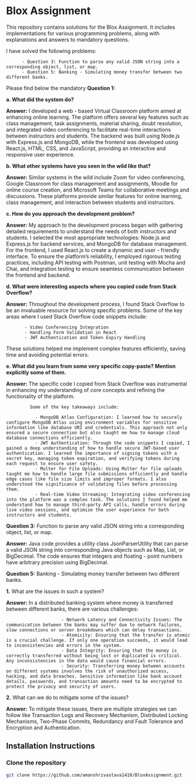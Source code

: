 # Blox Assignment

This repository contains solutions for the Blox Assignment. It includes implementations for various programming problems, along with explanations and answers to mandatory questions.

I have solved the following problems:

          - Question 3: Function to parse any valid JSON string into a corresponding object, list, or map.
          - Question 5: Banking - Simulating money transfer between two different banks.

Please find below the mandatory **Question 1:**

**a. What did the system do?**

**Answer:**  I developed a web - based Virtual Classroom platform aimed at enhancing online learning. The platform offers several key features such as class management, task assignments, material sharing, doubt resolution, and integrated video conferencing to facilitate real-time interactions between instructors and students. The backend was built using Node.js with Express.js and MongoDB, while the frontend was developed using React.js, HTML, CSS, and JavaScript, providing an interactive and responsive user experience.

**b. What other systems have you seen in the wild like that?**

**Answer:** Similar systems in the wild include Zoom for video conferencing, Google Classroom for class management and assignments, Moodle for online course creation, and Microsoft Teams for collaborative meetings and discussions. These platforms provide similar features for online learning, class management, and interaction between students and instructors.

**c. How do you approach the development problem?**

**Answer:** My approach to the development process began with gathering detailed requirements to understand the needs of both instructors and students. I selected the most appropriate technologies: Node.js and Express.js for backend services, and MongoDB for database management. For the frontend, I used React.js to create a dynamic and user - friendly interface. To ensure the platform’s reliability, I employed rigorous testing practices, including API testing with Postman, unit testing with Mocha and Chai, and integration testing to ensure seamless communication between the frontend and backend.

**d. What were interesting aspects where you copied code from Stack Overflow?**

**Answer:** Throughout the development process, I found Stack Overflow to be an invaluable resource for solving specific problems. Some of the key areas where I used Stack Overflow code snippets include:

           - Video Conferencing Integration
           - Handling Form Validation in React
           - JWT Authentication and Token Expiry Handling

These solutions helped me implement complex features efficiently, saving time and avoiding potential errors.

**e. What did you learn from some very specific copy-paste? Mention explicitly some of them.**

**Answer:** The specific code I copied from Stack Overflow was instrumental in enhancing my understanding of core concepts and refining the functionality of the platform. 

             Some of the key takeaways include:
             
               - MongoDB Atlas Configuration: I learned how to securely configure MongoDB Atlas using environment variables for sensitive information like database URI and credentials. This approach not only ensured a secure connection but also taught me how to manage cloud database connections efficiently.
               - JWT Authentication: Through the code snippets I copied, I gained a deep understanding of how to handle secure JWT-based user authentication. I learned the importance of signing tokens with a secret key, managing token expiration, and verifying tokens during each request to ensure user safety.
               - Multer for File Uploads: Using Multer for file uploads taught me how to handle large file submissions efficiently and handle edge cases like file size limits and improper formats. I also understood the significance of validating files before processing them.
               - Real-time Video Streaming: Integrating video conferencing into the platform was a complex task. The solutions I found helped me understand how to manage third-party API calls, handle errors during live video sessions, and optimize the user experience for both instructors and students.

**Question 3:** Function to parse any valid JSON string into a corresponding object, list, or map.

**Answer:** Java code provides a utility class JsonParserUtility that can parse a valid JSON string into corresponding Java objects such as Map, List, or BigDecimal. The code ensures that integers and floating - point numbers have arbitrary precision using BigDecimal.

**Question 5:** Banking - Simulating money transfer between two different banks.

**1.** What are the issues in such a system?

**Answer:** In a distributed banking system where money is transferred between different banks, there are various challenges:

                         - Network Latency and Connectivity Issues: The communication between the banks may suffer due to network failures, slow connections or server breakdowns which can delay transactions.
                         - Atomicity: Ensuring that the transfer is atomic is a crucial challenge. If only one operation succeeds, it would lead to inconsistencies and errors in the system.
                         - Data Integrity: Ensuring that the money is correctly transferred without being lost or duplicated is critical. Any inconsistencies in the data would cause financial errors.
                         - Security: Transferring money between accounts on different systems involves the risk of unauthorized access, hacking, and data breaches. Sensitive information like bank account details, passwords, and transaction amounts need to be encrypted to protect the privacy and security of users.

**2.** What can we do to mitigate some of the issues?

**Answer:** To mitigate these issues, there are multiple strategies we can follow like Transaction Logs and Recovery Mechanism, Distributed Locking Mechanisms, Two-Phase Commits, Redundancy and Fault Tolerance and Encryption and Authentication. 

## Installation Instructions
### Clone the repository
```bash
git clone https://github.com/amanshrivastava1410/BloxAssignment.git
